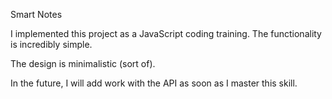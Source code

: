 Smart Notes

I implemented this project as a JavaScript coding training. The functionality is incredibly simple.

The design is minimalistic (sort of).

In the future, I will add work with the API as soon as I master this skill.
